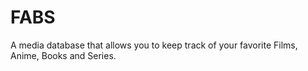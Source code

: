 # FABS
A media database that allows you to keep track of your favorite Films, Anime, Books and Series.
